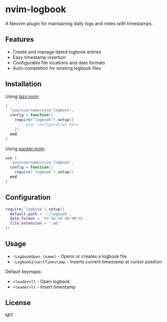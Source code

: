 # nvim-logbook

A Neovim plugin for maintaining daily logs and notes with timestamps.

## Features

- Create and manage dated logbook entries
- Easy timestamp insertion
- Configurable file locations and date formats
- Auto-completion for existing logbook files

## Installation

Using [lazy.nvim](https://github.com/folke/lazy.nvim):

```lua
{
  "yourusername/nvim-logbook",
  config = function()
    require("logbook").setup({
      -- your configuration here
    })
  end
}
```

Using [packer.nvim](https://github.com/wbthomason/packer.nvim):

```lua
use {
  'yourusername/nvim-logbook',
  config = function()
    require('logbook').setup()
  end
}
```

## Configuration

```lua
require('logbook').setup({
  default_path = '~/logbook',
  date_format = '%Y-%m-%d %H:%M:%S',
  file_extension = '.md'
})
```

## Usage

- `:LogbookOpen [name]` - Opens or creates a logbook file
- `:LogbookInsertTimestamp` - Inserts current timestamp at cursor position

Default keymaps:
- `<leader>ll` - Open logbook
- `<leader>lt` - Insert timestamp

## License

MIT

